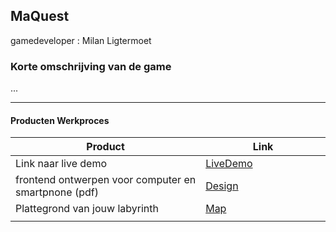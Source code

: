 ## MaQuest
gamedeveloper : Milan Ligtermoet

### Korte omschrijving van de game
...

---
#### Producten Werkproces
| Product  | Link |
| ------ |  ------ |
| Link naar live demo| [LiveDemo]
| frontend ontwerpen voor computer en smartpnone (pdf) | [Design]
| Plattegrond van jouw labyrinth            | [Map]
|<img width=500/>|<img width=300/>|


   [LiveDemo]: <http://28470.hosts2.ma-cloud.nl/bewijzenmap/periode1.3/PROJ-1.3-19-20-GD-textadventure//>
   [Design]: <docs/design.png>
   [Map]:<docs/map.png>
